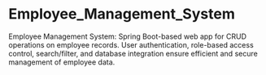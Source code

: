 # Employee_Management_System
Employee Management System: Spring Boot-based web app for CRUD operations on employee records. User authentication, role-based access control, search/filter, and database integration ensure efficient and secure management of employee data.
